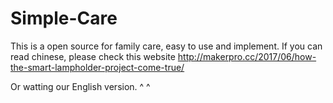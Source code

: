 # Simple-Care
This is a open source for family care, easy to use and implement.
If you can read chinese, please check this website http://makerpro.cc/2017/06/how-the-smart-lampholder-project-come-true/

Or watting our English version. ^ ^ 
